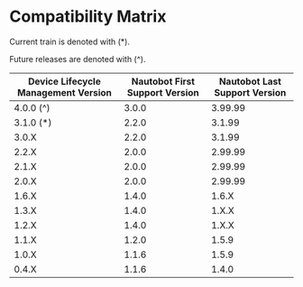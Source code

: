 # Compatibility Matrix

Current train is denoted with (*).

Future releases are denoted with (^).

| Device Lifecycle Management Version | Nautobot First Support Version | Nautobot Last Support Version |
| ------------- | -------------------- | ------------- |
| 4.0.0  (^)    | 3.0.0             | 3.99.99          |
| 3.1.0  (*)    | 2.2.0             | 3.1.99           |
| 3.0.X         | 2.2.0             | 3.1.99           |
| 2.2.X         | 2.0.0             | 2.99.99          |
| 2.1.X         | 2.0.0             | 2.99.99          |
| 2.0.X         | 2.0.0             | 2.99.99          |
| 1.6.X         | 1.4.0             | 1.6.X            |
| 1.3.X         | 1.4.0             | 1.X.X            |
| 1.2.X         | 1.4.0             | 1.X.X            |
| 1.1.X         | 1.2.0             | 1.5.9            |
| 1.0.X         | 1.1.6             | 1.5.9            |
| 0.4.X         | 1.1.6             | 1.4.0            |
